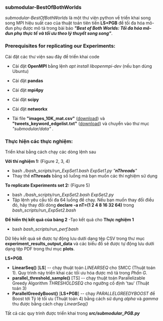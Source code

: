 ### submodular-BestOfBothWorlds

_submodular-BestOfBothWorlds_ là một thư viện python về triển khai song song MPI hiệu suất cao của thuật toán tiên tiến **LS+PGB** để tối đa hóa mô-đun phụ được mô tả trong bài báo **_"Best of Both Worlds: Tối đa hóa mô-đun phụ thực tế và tối ưu theo lý thuyết song song"_**.

### Prerequisites for replicating our Experiments:

Cài đặt các thư viện sau đây để triển khai code

-   Cài đặt **OpenMPI** bằng lệnh _apt install libopenmpi-dev_ (nếu bạn dùng Ubuntu)

-   Cài đặt **pandas**

-   Cài đặt **mpi4py**

-   Cài đặt **scipy**

-   Cài đặt **networkx**

-   Tải file **"images_10K_mat.csv"** ([download](https://drive.google.com/file/d/1L5EkO2XZc14malxAVJbtX9DaNYfT4ofK/view?usp=sharing)) và **"tweets_keyword_edgelist.txt"** ([download](https://drive.google.com/file/d/1fCLX_lQko87Ym1T_KgBEs5_0KUPHoutI/view?usp=sharing)) và chuyển vào thư mục _"submodular/data"_ .

### Thực hiện các thực nghiệm:

Triển khai bằng cách chạy các dòng lệnh sau

**Với thí nghiệm 1:** (Figure 2, 3, 4)

-   bash _./bash_scripts/run_ExpSet1.bash ExpSet1.py "**nThreads**"_
-   Thay thế **nThreads** bằng số luồng mà bạn muốn các thí nghiệm sử dụng

**To replicate Experiments set 2:** (Figure 5)

-   bash _./bash_scripts/run_ExpSet2.bash ExpSet2.py_
-   Tập lệnh yêu cầu tối đa 64 luồng để chạy. Nếu bạn muốn thay đổi điều đó, hãy thay đổi dòng **declare -a nT=(1 2 4 8 16 32 64)** trong _bash_scripts/run_ExpSet2.bash_

**Để hiển thị kết quả của bảng 2**
-Tạo kết quả cho **Thực nghiệm 1**

-   bash _bash_scripts/run_perf.bash_

Dữ liệu kết quả sẽ được tự động lưu dưới dạng tệp CSV trong thư mục **experiment_results_output_data** và các biểu đồ sẽ được tự động lưu dưới dạng tệp PDF trong thư mục **plots**.

<!-- ### Thuật toán tối đa hóa mô-đun phụ từ "Best of Both Worlds: Practical and Theoretically Optimal Submodule Maximization in Parallel": ### -->

**LS+PGB**.

-   **LinearSeq()** [**LS**] -- chạy thuật toán _LINEARSEQ_ cho SMCC (Thuật toán 1). Quy trình này triển khai các tối ưu hóa được mô tả trong _Phần G_.
-   **parallel_threshold_sample()** [TS] -- chạy thuật toán Parallelizable Greedy Algorithm _THRESHOLDSEQ_ cho ngưỡng cố định 'tau' (Thuật toán 3)
-   **ParallelGreedyBoost()** [**LS+PGB**] -- chạy _PARALLELGREEDYBOOST_ để Boost tới Tỷ lệ tối ưu (Thuật toán 4) bằng cách sử dụng _alpha_ và _gamma_ thu được bằng cách chạy _LinearSeq()_

Tất cả các quy trình được triển khai trong **_src/submodular_PGB.py_**
